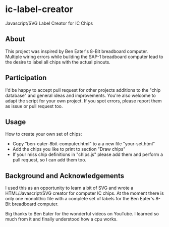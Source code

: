 # ic-label-creator
Javascript/SVG Label Creator for IC Chips

## About

This project was inspired by Ben Eater's 8-Bit breadboard computer. Multiple wiring errors while building the SAP-1 breadboard computer lead to the desire to label all chips with the actual pinouts.

## Participation

I'd be happy to accept pull request for other projects  additions to the "chip database" and general ideas and improvements.
You're also welcome to adapt the script for your own project. If you spot errors, please report them as issue or pull request too.

## Usage

How to create your own set of chips:

- Copy "ben-eater-8bit-computer.html" to a a new file "your-set.html"
- Add the chips you like to print to section "Draw chips"
- If your miss chip definitions in "chips.js" please add them and perform a pull request, so I can add them too.

## Background and Acknowledgements

I used this as an opportunity to learn a bit of SVG and wrote a HTML/Javascript/SVG creator for computer IC chips.
At the moment there is only one monolithic file with a complete set of labels for the Ben Eater's 8-Bit breadboard computer.

Big thanks to Ben Eater for the wonderful videos on YouTube. I learned so much from it and finally understood how a cpu works.

